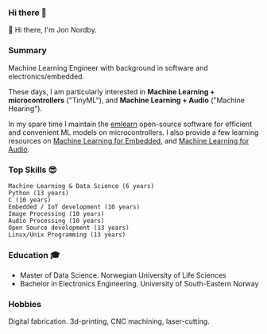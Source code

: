 ### Hi there 👋
👋 Hi there, I'm Jon Nordby.

### Summary
Machine Learning Engineer with background in software and electronics/embedded.

These days, I am particularly interested in **Machine Learning + microcontrollers** ("TinyML"),
and **Machine Learning + Audio** ("Machine Hearing").

In my spare time I maintain the [emlearn](https://emlearn.org) open-source software for efficient and convenient ML models on microcontrollers.
I also provide a few learning resources on [Machine Learning for Embedded](https://github.com/jonnor/embeddedml), and [Machine Learning for Audio](https://github.com/jonnor/machinehearing/).

### Top Skills 😎

    Machine Learning & Data Science (6 years)
    Python (13 years)
    C (10 years)
    Embedded / IoT development (10 years)
    Image Processing (10 years)
    Audio Processing (10 years)
    Open Source development (13 years)
    Linux/Unix Programming (13 years)

<!-- Career Highlights 🚀 -->

### Education 🎓

* Master of Data Science. Norwegian University of Life Sciences
* Bachelor in Electronics Engineering. University of South-Eastern Norway

### Hobbies
Digital fabrication. 3d-printing, CNC machining, laser-cutting.

